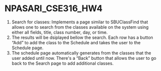 # NPASARI_CSE316_HW4

1. Search for classes: Implements a page similar to SBUClassFind that allows one to search from the classes available on the system using either all fields, title, class number, day, or time.
2. The results will be dsiplayed bellow the search. Each row has a button “Add” to add the class to the Schedule and takes the user to the Schedule page.
3. The schedule page automatically generates from the classes that the user added until now. 
There's a “Back” button that allows the user to go back to the Search page to add additional classes.
